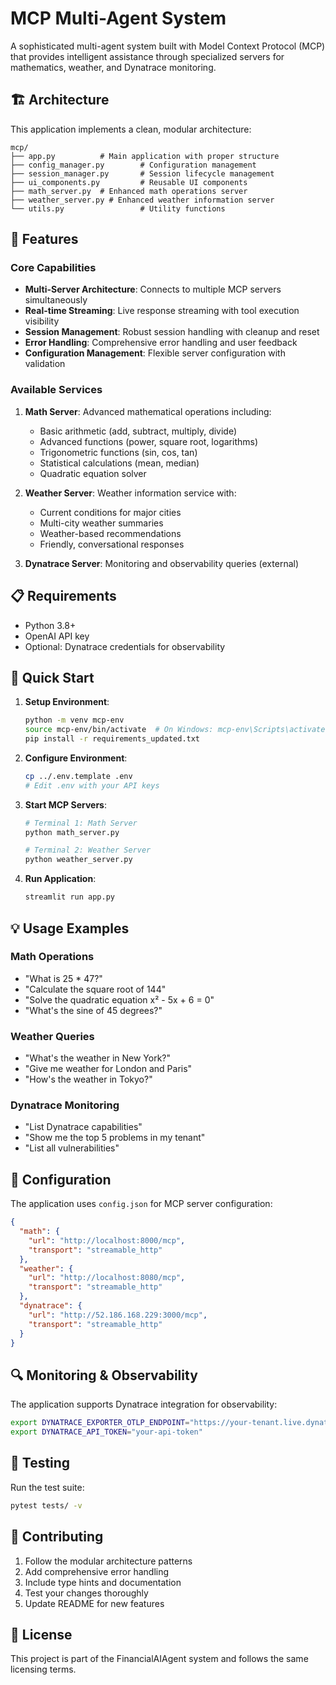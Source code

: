 # MCP Multi-Agent System

A sophisticated multi-agent system built with Model Context Protocol (MCP) that provides intelligent assistance through specialized servers for mathematics, weather, and Dynatrace monitoring.

## 🏗️ Architecture

This application implements a clean, modular architecture:

```
mcp/
├── app.py          # Main application with proper structure
├── config_manager.py        # Configuration management
├── session_manager.py       # Session lifecycle management
├── ui_components.py         # Reusable UI components
├── math_server.py  # Enhanced math operations server
├── weather_server.py # Enhanced weather information server
└── utils.py                 # Utility functions
```

## 🚀 Features

### Core Capabilities
- **Multi-Server Architecture**: Connects to multiple MCP servers simultaneously
- **Real-time Streaming**: Live response streaming with tool execution visibility
- **Session Management**: Robust session handling with cleanup and reset
- **Error Handling**: Comprehensive error handling and user feedback
- **Configuration Management**: Flexible server configuration with validation

### Available Services
1. **Math Server**: Advanced mathematical operations including:
   - Basic arithmetic (add, subtract, multiply, divide)
   - Advanced functions (power, square root, logarithms)
   - Trigonometric functions (sin, cos, tan)
   - Statistical calculations (mean, median)
   - Quadratic equation solver

2. **Weather Server**: Weather information service with:
   - Current conditions for major cities
   - Multi-city weather summaries
   - Weather-based recommendations
   - Friendly, conversational responses

3. **Dynatrace Server**: Monitoring and observability queries (external)

## 📋 Requirements

- Python 3.8+
- OpenAI API key
- Optional: Dynatrace credentials for observability

## 🚀 Quick Start

1. **Setup Environment**:
   ```bash
   python -m venv mcp-env
   source mcp-env/bin/activate  # On Windows: mcp-env\Scripts\activate
   pip install -r requirements_updated.txt
   ```

2. **Configure Environment**:
   ```bash
   cp ../.env.template .env
   # Edit .env with your API keys
   ```

3. **Start MCP Servers**:
   ```bash
   # Terminal 1: Math Server
   python math_server.py

   # Terminal 2: Weather Server  
   python weather_server.py
   ```

4. **Run Application**:
   ```bash
   streamlit run app.py
   ```

## 💡 Usage Examples

### Math Operations
- "What is 25 * 47?"
- "Calculate the square root of 144"
- "Solve the quadratic equation x² - 5x + 6 = 0"
- "What's the sine of 45 degrees?"

### Weather Queries
- "What's the weather in New York?"
- "Give me weather for London and Paris"
- "How's the weather in Tokyo?"

### Dynatrace Monitoring
- "List Dynatrace capabilities"
- "Show me the top 5 problems in my tenant"
- "List all vulnerabilities"

## 🔧 Configuration

The application uses `config.json` for MCP server configuration:

```json
{
  "math": {
    "url": "http://localhost:8000/mcp",
    "transport": "streamable_http"
  },
  "weather": {
    "url": "http://localhost:8080/mcp", 
    "transport": "streamable_http"
  },
  "dynatrace": {
    "url": "http://52.186.168.229:3000/mcp",
    "transport": "streamable_http"
  }
}
```

## 🔍 Monitoring & Observability

The application supports Dynatrace integration for observability:

```bash
export DYNATRACE_EXPORTER_OTLP_ENDPOINT="https://your-tenant.live.dynatrace.com/api/v2/otlp"
export DYNATRACE_API_TOKEN="your-api-token"
```

## 🧪 Testing

Run the test suite:
```bash
pytest tests/ -v
```

## 🤝 Contributing

1. Follow the modular architecture patterns
2. Add comprehensive error handling
3. Include type hints and documentation
4. Test your changes thoroughly
5. Update README for new features

## 📝 License

This project is part of the FinancialAIAgent system and follows the same licensing terms.
